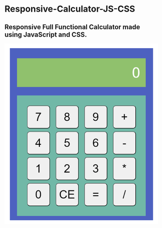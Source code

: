 # Responsive-Calculator-JS-CSS
## Responsive Full Functional Calculator made using JavaScript and CSS.

![Alt text](layout.png?raw=true "Demo")
